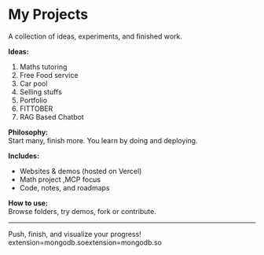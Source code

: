 # My Projects

A collection of ideas, experiments, and finished work.


**Ideas:**
1. Maths tutoring
2. Free Food service 
3. Car pool 
4. Selling stuffs
5. Portfolio
6. FITTOBER
7. RAG Based Chatbot


**Philosophy:**  
Start many, finish more. You learn by doing and deploying.

**Includes:**  
- Websites & demos (hosted on Vercel)
- Math project ,MCP focus
- Code, notes, and roadmaps

**How to use:**  
Browse folders, try demos, fork or contribute.

---
Push, finish, and visualize your progress!
extension=mongodb.soextension=mongodb.so



